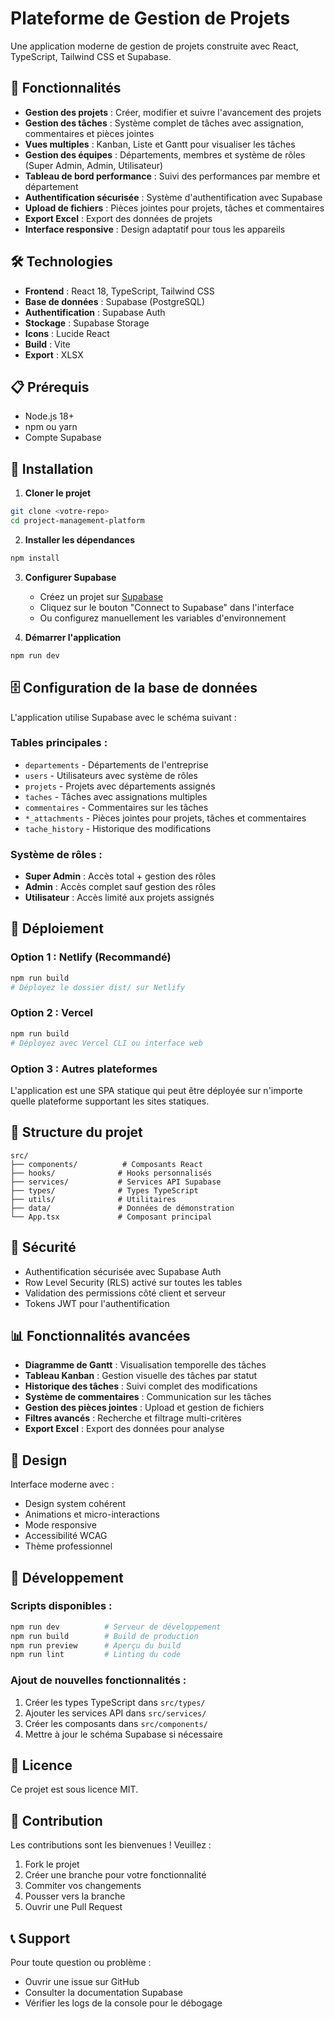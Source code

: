 # Plateforme de Gestion de Projets

Une application moderne de gestion de projets construite avec React, TypeScript, Tailwind CSS et Supabase.

## 🚀 Fonctionnalités

- **Gestion des projets** : Créer, modifier et suivre l'avancement des projets
- **Gestion des tâches** : Système complet de tâches avec assignation, commentaires et pièces jointes
- **Vues multiples** : Kanban, Liste et Gantt pour visualiser les tâches
- **Gestion des équipes** : Départements, membres et système de rôles (Super Admin, Admin, Utilisateur)
- **Tableau de bord performance** : Suivi des performances par membre et département
- **Authentification sécurisée** : Système d'authentification avec Supabase
- **Upload de fichiers** : Pièces jointes pour projets, tâches et commentaires
- **Export Excel** : Export des données de projets
- **Interface responsive** : Design adaptatif pour tous les appareils

## 🛠️ Technologies

- **Frontend** : React 18, TypeScript, Tailwind CSS
- **Base de données** : Supabase (PostgreSQL)
- **Authentification** : Supabase Auth
- **Stockage** : Supabase Storage
- **Icons** : Lucide React
- **Build** : Vite
- **Export** : XLSX

## 📋 Prérequis

- Node.js 18+ 
- npm ou yarn
- Compte Supabase

## 🔧 Installation

1. **Cloner le projet**
```bash
git clone <votre-repo>
cd project-management-platform
```

2. **Installer les dépendances**
```bash
npm install
```

3. **Configurer Supabase**
   - Créez un projet sur [Supabase](https://supabase.com)
   - Cliquez sur le bouton "Connect to Supabase" dans l'interface
   - Ou configurez manuellement les variables d'environnement

4. **Démarrer l'application**
```bash
npm run dev
```

## 🗄️ Configuration de la base de données

L'application utilise Supabase avec le schéma suivant :

### Tables principales :
- `departements` - Départements de l'entreprise
- `users` - Utilisateurs avec système de rôles
- `projets` - Projets avec départements assignés
- `taches` - Tâches avec assignations multiples
- `commentaires` - Commentaires sur les tâches
- `*_attachments` - Pièces jointes pour projets, tâches et commentaires
- `tache_history` - Historique des modifications

### Système de rôles :
- **Super Admin** : Accès total + gestion des rôles
- **Admin** : Accès complet sauf gestion des rôles
- **Utilisateur** : Accès limité aux projets assignés

## 🚀 Déploiement

### Option 1 : Netlify (Recommandé)
```bash
npm run build
# Déployez le dossier dist/ sur Netlify
```

### Option 2 : Vercel
```bash
npm run build
# Déployez avec Vercel CLI ou interface web
```

### Option 3 : Autres plateformes
L'application est une SPA statique qui peut être déployée sur n'importe quelle plateforme supportant les sites statiques.

## 📁 Structure du projet

```
src/
├── components/          # Composants React
├── hooks/              # Hooks personnalisés
├── services/           # Services API Supabase
├── types/              # Types TypeScript
├── utils/              # Utilitaires
├── data/               # Données de démonstration
└── App.tsx             # Composant principal
```

## 🔐 Sécurité

- Authentification sécurisée avec Supabase Auth
- Row Level Security (RLS) activé sur toutes les tables
- Validation des permissions côté client et serveur
- Tokens JWT pour l'authentification

## 📊 Fonctionnalités avancées

- **Diagramme de Gantt** : Visualisation temporelle des tâches
- **Tableau Kanban** : Gestion visuelle des tâches par statut
- **Historique des tâches** : Suivi complet des modifications
- **Système de commentaires** : Communication sur les tâches
- **Gestion des pièces jointes** : Upload et gestion de fichiers
- **Filtres avancés** : Recherche et filtrage multi-critères
- **Export Excel** : Export des données pour analyse

## 🎨 Design

Interface moderne avec :
- Design system cohérent
- Animations et micro-interactions
- Mode responsive
- Accessibilité WCAG
- Thème professionnel

## 🔧 Développement

### Scripts disponibles :
```bash
npm run dev          # Serveur de développement
npm run build        # Build de production
npm run preview      # Aperçu du build
npm run lint         # Linting du code
```

### Ajout de nouvelles fonctionnalités :
1. Créer les types TypeScript dans `src/types/`
2. Ajouter les services API dans `src/services/`
3. Créer les composants dans `src/components/`
4. Mettre à jour le schéma Supabase si nécessaire

## 📝 Licence

Ce projet est sous licence MIT.

## 🤝 Contribution

Les contributions sont les bienvenues ! Veuillez :
1. Fork le projet
2. Créer une branche pour votre fonctionnalité
3. Commiter vos changements
4. Pousser vers la branche
5. Ouvrir une Pull Request

## 📞 Support

Pour toute question ou problème :
- Ouvrir une issue sur GitHub
- Consulter la documentation Supabase
- Vérifier les logs de la console pour le débogage